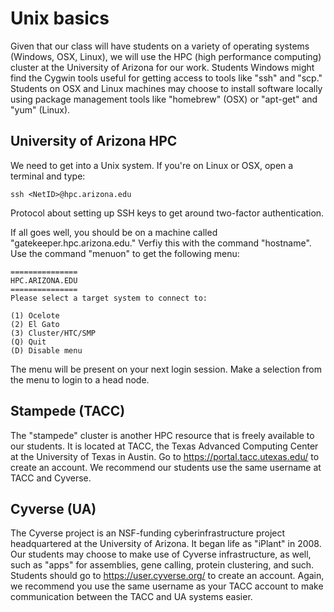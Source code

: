 # Unix basics

Given that our class will have students on a variety of operating systems (Windows, OSX, Linux), we will use the HPC (high performance computing) cluster at the University of Arizona for our work.  Students Windows might find the Cygwin tools useful for getting access to tools like "ssh" and "scp."  Students on OSX and Linux machines may choose to install software locally using package management tools like "homebrew" (OSX) or "apt-get" and "yum" (Linux).

## University of Arizona HPC

We need to get into a Unix system.  If you're on Linux or OSX, open a terminal and type:

```
ssh <NetID>@hpc.arizona.edu
```

Protocol about setting up SSH keys to get around two-factor authentication.

If all goes well, you should be on a machine called "gatekeeper.hpc.arizona.edu."  Verfiy this with the command "hostname<Enter>".  Use the command "menuon" to get the following menu:

```
===============
HPC.ARIZONA.EDU
===============
Please select a target system to connect to:

(1) Ocelote
(2) El Gato
(3) Cluster/HTC/SMP
(Q) Quit
(D) Disable menu
```

The menu will be present on your next login session.  Make a selection from the menu to login to a head node.

## Stampede (TACC)

The "stampede" cluster is another HPC resource that is freely available to our students.  It is located at TACC, the Texas Advanced Computing Center at the University of Texas in Austin.  Go to https://portal.tacc.utexas.edu/ to create an account.  We recommend our students use the same username at TACC and Cyverse.

## Cyverse (UA)

The Cyverse project is an NSF-funding cyberinfrastructure project headquartered at the University of Arizona.  It began life as "iPlant" in 2008. Our students may choose to make use of Cyverse infrastructure, as well, such as "apps" for assemblies, gene calling, protein clustering, and such.  Students should go to https://user.cyverse.org/ to create an account.  Again, we recommend you use the same username as your TACC account to make communication between the TACC and UA systems easier.